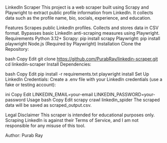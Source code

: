 LinkedIn Scraper
This project is a web scraper built using Scrapy and Playwright to extract public profile information from LinkedIn. It collects data such as the profile name, bio, socials, experience, and education.

Features
Scrapes public LinkedIn profiles.
Collects and stores data in CSV format.
Bypasses basic LinkedIn anti-scraping measures using Playwright.
Requirements
Python 3.12+
Scrapy: pip install scrapy
Playwright: pip install playwright
Node.js (Required by Playwright)
Installation
Clone the Repository:

bash
Copy
Edit
git clone https://github.com/PurabRay/linkedin-scraper.git
cd linkedin-scraper
Install Dependencies:

bash
Copy
Edit
pip install -r requirements.txt
playwright install
Set Up LinkedIn Credentials: Create a .env file with your LinkedIn credentials (use a fake or testing account):

ini
Copy
Edit
LINKEDIN_EMAIL=your-email
LINKEDIN_PASSWORD=your-password
Usage
bash
Copy
Edit
scrapy crawl linkedin_spider
The scraped data will be saved as scraped_output.csv.

Legal Disclaimer
This scraper is intended for educational purposes only. Scraping LinkedIn is against their Terms of Service, and I am not responsible for any misuse of this tool.

Author:
Purab Ray
